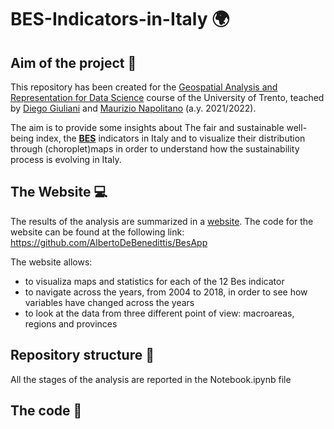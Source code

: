# BES-Indicators-in-Italy 🌍 

## Aim of the project 🎯
This repository has been created for the [Geospatial Analysis and Representation for Data Science](https://napo.github.io/geospatial_course_unitn/) course of the University of Trento, teached by [Diego Giuliani](https://webapps.unitn.it/du/it/Persona/PER0020867/Didattica) and [Maurizio Napolitano](https://ict.fbk.eu/people/detail/maurizio-napolitano/) (a.y. 2021/2022).

The aim is to provide some insights about The fair and sustainable well-being index, the [__BES__](\href{https://www.istat.it/en/well-being-and-sustainability/the-measurement-of-well-being/bes-report) indicators in Italy and to visualize their distribution through (choroplet)maps in order to understand how the sustainability process is evolving in Italy.

## The Website 💻

The results of the analysis are summarized in a [website](https://share.streamlit.io/albertodebenedittis/besapp/main/dash.py).
The code for the website can be found at the following link: https://github.com/AlbertoDeBenedittis/BesApp

The website allows: 

* to visualiza maps and statistics for each of the 12 Bes indicator
* to navigate across the years, from 2004 to 2018, in order to see how variables have changed across the years 
* to look at the data from three different point of view: macroareas, regions and provinces 

## Repository structure 📂

All the stages of the analysis are reported in the Notebook.ipynb file


## The code 🐍

